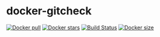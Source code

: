 # docker-gitcheck
[![Docker pull](https://img.shields.io/docker/pulls/nouchka/gitcheck)](https://hub.docker.com/r/nouchka/gitcheck/)
[![Docker stars](https://img.shields.io/docker/stars/nouchka/gitcheck)](https://hub.docker.com/r/nouchka/gitcheck/)
[![Build Status](https://gitlab.com/japromis/docker-gitcheck/badges/master/pipeline.svg)](https://gitlab.com/japromis/docker-gitcheck/pipelines)
[![Docker size](https://img.shields.io/docker/image-size/nouchka/gitcheck/latest)](https://hub.docker.com/r/nouchka/gitcheck/)

